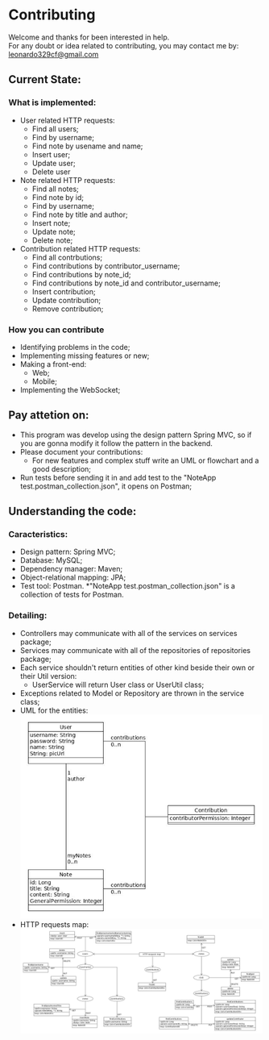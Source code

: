 # Contributing

Welcome and thanks for been interested in help.  
For any doubt or idea related to contributing, you may contact me by: leonardo329cf@gmail.com

## Current State:
### What is implemented:
* User related HTTP requests:
	* Find all users;
	* Find by username;
	* Find note by usename and name;
	* Insert user;
	* Update user;
	* Delete user
* Note related HTTP requests:
	* Find all notes;
	* Find note by id;
	* Find by username;
	* Find note by title and author;
	* Insert note;
	* Update note;
	* Delete note;
* Contribution related HTTP requests:
	* Find all contrbutions;
	* Find contributions by contributor_username;
	* Find contributions by note_id;
	* Find contributions by note_id and contributor_username;
	* Insert contribution;
	* Update contribution;
	* Remove contribution;
	

### How you can contribute
* Identifying problems in the code;
* Implementing missing features or new;
* Making a front-end:
	* Web;
	* Mobile;
* Implementing the WebSocket;


## Pay attetion on:
* This program was develop using the design pattern Spring MVC, so if you are gonna modify it follow the pattern in the backend.
* Please document your contributions:
	* For new features and complex stuff write an UML or flowchart and a good description;
* Run tests before sending it in and add test to the "NoteApp test.postman_collection.json", it opens on Postman;


## Understanding the code:

### Caracteristics:
* Design pattern: Spring MVC;
* Database: MySQL;
* Dependency manager: Maven;
* Object-relational mapping: JPA;
* Test tool: Postman.
	*"NoteApp test.postman_collection.json" is a collection of tests for Postman.


### Detailing:
* Controllers may communicate with all of the services on services package;
* Services may communicate with all of the repositories of repositories package;
* Each service shouldn't return entities of other kind beside their own or their Util version:
	* UserService will return User class or UserUtil class;
* Exceptions related to Model or Repository are thrown in the service class;  
* UML for the entities:  
![UML for the entities](https://github.com/leonardo329cf/NoteAppBackend/blob/master/markdownRelated/NoteAppBackend-entitiesUml.jpg)    
* HTTP requests map:  
![HTTP requests map](https://github.com/leonardo329cf/NoteAppBackend/blob/master/markdownRelated/NoteAppBackend-HTTPmap.jpg)  

